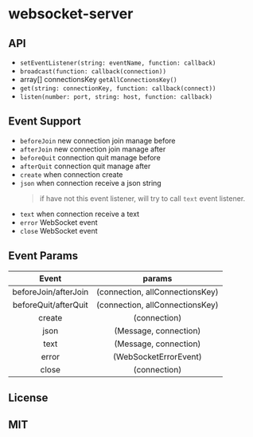 # websocket-server

## API

* `setEventListener(string: eventName, function: callback)`
* `broadcast(function: callback(connection))`
* array[] connectionsKey `getAllConnectionsKey()`
* `get(string: connectionKey, function: callback(connect))`
* `listen(number: port, string: host, function: callback)`

## Event Support

* `beforeJoin` new connection join manage before
* `afterJoin` new connection join manage after
* `beforeQuit` connection quit manage before
* `afterQuit`  connection quit manage after
* `create` when connection create
* `json` when connection receive a json string
    > if have not this event listener, will try to call `text` event listener.
* `text`  when connection receive a text
* `error` WebSocket event
* `close` WebSocket event

## Event Params

| Event | params |
| :---: | :---:  |
| beforeJoin/afterJoin | (connection, allConnectionsKey) |
| beforeQuit/afterQuit | (connection, allConnectionsKey) |
| create | (connection) |
| json | (Message, connection) |
| text | (Message, connection) |
| error | (WebSocketErrorEvent) |
| close | (connection) |

## License
## MIT
